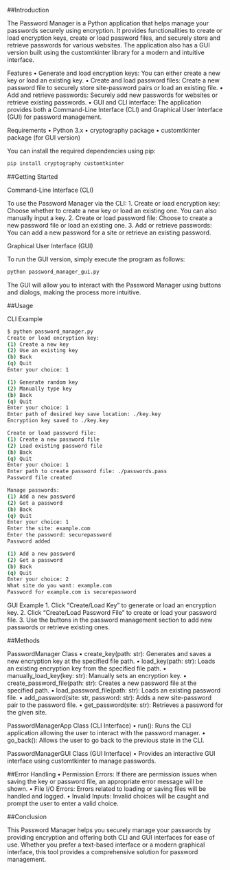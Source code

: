 ##Introduction

The Password Manager is a Python application that helps manage your passwords securely using encryption. It provides functionalities to create or load encryption keys, create or load password files, and securely store and retrieve passwords for various websites. The application also has a GUI version built using the customtkinter library for a modern and intuitive interface.

Features
	•	Generate and load encryption keys: You can either create a new key or load an existing key.
	•	Create and load password files: Create a new password file to securely store site-password pairs or load an existing file.
	•	Add and retrieve passwords: Securely add new passwords for websites or retrieve existing passwords.
	•	GUI and CLI interface: The application provides both a Command-Line Interface (CLI) and Graphical User Interface (GUI) for password management.

Requirements
	•	Python 3.x
	•	cryptography package
	•	customtkinter package (for GUI version)

You can install the required dependencies using pip:

```bash
pip install cryptography customtkinter
```

##Getting Started

Command-Line Interface (CLI)

To use the Password Manager via the CLI:
	1.	Create or load encryption key: Choose whether to create a new key or load an existing one. You can also manually input a key.
	2.	Create or load password file: Choose to create a new password file or load an existing one.
	3.	Add or retrieve passwords: You can add a new password for a site or retrieve an existing password.

Graphical User Interface (GUI)

To run the GUI version, simply execute the program as follows:

```bash
python password_manager_gui.py
```
The GUI will allow you to interact with the Password Manager using buttons and dialogs, making the process more intuitive.

##Usage

CLI Example
```bash
$ python password_manager.py
Create or load encryption key:
(1) Create a new key
(2) Use an existing key
(b) Back
(q) Quit
Enter your choice: 1

(1) Generate random key
(2) Manually type key
(b) Back
(q) Quit
Enter your choice: 1
Enter path of desired key save location: ./key.key
Encryption key saved to ./key.key

Create or load password file:
(1) Create a new password file
(2) Load existing password file
(b) Back
(q) Quit
Enter your choice: 1
Enter path to create password file: ./passwords.pass
Password file created

Manage passwords:
(1) Add a new password
(2) Get a password
(b) Back
(q) Quit
Enter your choice: 1
Enter the site: example.com
Enter the password: securepassword
Password added

(1) Add a new password
(2) Get a password
(b) Back
(q) Quit
Enter your choice: 2
What site do you want: example.com
Password for example.com is securepassword
```

GUI Example
	1.	Click “Create/Load Key” to generate or load an encryption key.
	2.	Click “Create/Load Password File” to create or load your password file.
	3.	Use the buttons in the password management section to add new passwords or retrieve existing ones.

##Methods

PasswordManager Class
	•	create_key(path: str): Generates and saves a new encryption key at the specified file path.
	•	load_key(path: str): Loads an existing encryption key from the specified file path.
	•	manually_load_key(key: str): Manually sets an encryption key.
	•	create_password_file(path: str): Creates a new password file at the specified path.
	•	load_password_file(path: str): Loads an existing password file.
	•	add_password(site: str, password: str): Adds a new site-password pair to the password file.
	•	get_password(site: str): Retrieves a password for the given site.

PasswordManagerApp Class (CLI Interface)
	•	run(): Runs the CLI application allowing the user to interact with the password manager.
	•	go_back(): Allows the user to go back to the previous state in the CLI.

PasswordManagerGUI Class (GUI Interface)
	•	Provides an interactive GUI interface using customtkinter to manage passwords.

##Error Handling
	•	Permission Errors: If there are permission issues when saving the key or password file, an appropriate error message will be shown.
	•	File I/O Errors: Errors related to loading or saving files will be handled and logged.
	•	Invalid Inputs: Invalid choices will be caught and prompt the user to enter a valid choice.

##Conclusion

This Password Manager helps you securely manage your passwords by providing encryption and offering both CLI and GUI interfaces for ease of use. Whether you prefer a text-based interface or a modern graphical interface, this tool provides a comprehensive solution for password management.

